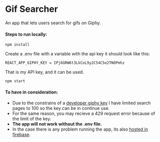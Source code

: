 # Gif Searcher

An app that lets users search for gifs on Giphy.

#### Steps to run locally:

`npm install`

Create a .env file with a variable with the api key it should look like this:

    REACT_APP_GIPHY_KEY = IPj6GRW6t3LkCoL9y2C54C5e2TN0Pmhz

That is my API key, and it can be used.

`npm start`

#### To have in consideration:

- Due to the constrains of a [developer giphy key](https://developers.giphy.com/docs/#access) I have limited search pages to 100 so the key can be in continue use.
- For the same reason, you may recieve a 429 request error because of the limit of the key.
- <b>The app will not work without the .env file.</b>
- In the case there is any problem running the app, its also [hosted in firebase](https://gif-searcher-eff5f.firebaseapp.com/).
